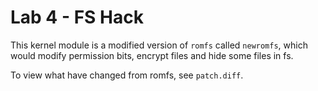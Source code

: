 # Lab 4 - FS Hack

This kernel module is a modified version of `romfs` called `newromfs`, which
would modify permission bits, encrypt files and hide some files in fs.

To view what have changed from romfs, see `patch.diff`.
